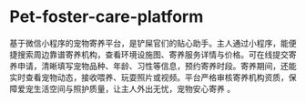 # Pet-foster-care-platform
基于微信小程序的宠物寄养平台，是铲屎官们的贴心助手。主人通过小程序，能便捷搜索周边靠谱寄养机构，查看环境设施图、寄养服务详情与价格。可在线提交寄养申请，清晰填写宠物品种、年龄、习性等信息，预约寄养时段。寄养期间，还能实时查看宠物动态，接收喂养、玩耍照片或视频。平台严格审核寄养机构资质，保障爱宠生活空间与照护质量，让主人外出无忧，宠物安心寄养 。 

